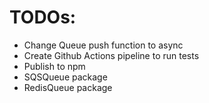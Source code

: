 # TODOs:

- Change Queue push function to async
- Create Github Actions pipeline to run tests
- Publish to npm
- SQSQueue package
- RedisQueue package
